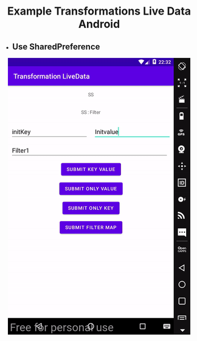 <h1 align="center"> Example Transformations Live Data Android </h1>

<ul>
<li> <h2>Use SharedPreference</h2> </li>
</ul>

<p align="center">
<img src="./art/transformation_livedata.gif"/>
</p>
